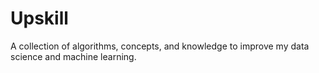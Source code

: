 # Upskill
A collection of algorithms, concepts, and knowledge to improve my data science and machine learning.
